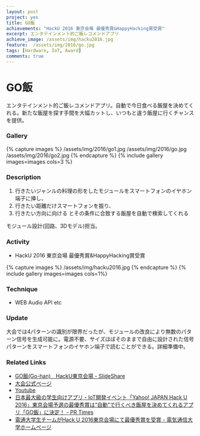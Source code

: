 ```yaml
---
layout: post
project: yes
title: GO飯
achievements: "HackU 2016 東京会場 最優秀賞&HappyHacking賞受賞"
excerpt: エンタテインメント的ご飯レコメンドアプリ
achieve_image: /assets/img/hacku2016.jpg
feature:  /assets/img/2016/go.jpg
tags: [Hardware, IoT, Award]
comments: true
---
```

# GO飯

エンタテインメント的ご飯レコメンドアプリ。⾃動で今⽇⾷べる飯屋を決めてくれる。新たな飯屋を探す⼿間を⼤幅カットし、いつもと違う飯屋に⾏くチャンスを提供。

### Gallery

{% capture images %}
  /assets/img/2016/go1.jpg
  /assets/img/2016/go.jpg
  /assets/img/2016/go2.jpg
{% endcapture %}
{% include gallery images=images cols=3 %}

### Description

1. 行きたいジャンルの料理の形をしたモジュールをスマートフォンのイヤホン端子に挿し、
2. 行きたい距離だけスマートフォンを振り、
3. 行きたい方向に向ける
とその条件に合致する飯屋を自動で検索してくれる

モジュール設計(回路、3Dモデル)担当。

### Activity

* HackU 2016 東京会場 最優秀賞&HappyHacking賞受賞
  
{% capture images %}
  /assets/img/hacku2016.jpg
{% endcapture %}
{% include gallery images=images cols=1%}

### Technique

* WEB Audio API etc

### Update

  大会では4パターンの識別が限界だったが、モジュールの改良により無数のパターン信号を生成可能に。電源不要、サイズほぼそのままで自由に設計された信号パターンをスマートフォンのイヤホン端子で読むことができる。詳細準備中。

### Related Links
 
  * [GO飯(Go-han)　HackU東京会場 - SlideShare](https://www.slideshare.net/kinmemodoki/gogohanhacku)
  * [大会公式ページ](http://hacku.yahoo.co.jp/hacku2016tokyo/)
  * [Youtube](https://www.youtube.com/watch?v=Qw8RM3EnBvM&feature=youtu.be&t=31m)
  * [日本最大級の学生向けアプリ・IoT開発イベント「Yahoo! JAPAN Hack U 2016」東京会場予選の最優秀賞は“自動”で行くべき飯屋を決めてくれるアプリ「GO飯」に決定！ - PR Times](https://prtimes.jp/main/html/rd/p/000000019.000014803.html)
  * [電通大学生チームがHack U 2016東京会場にて最優秀賞を受賞 - 電気通信大学ホームページ](http://www.uec.ac.jp/news/prize/2016/20161013-1.html)

